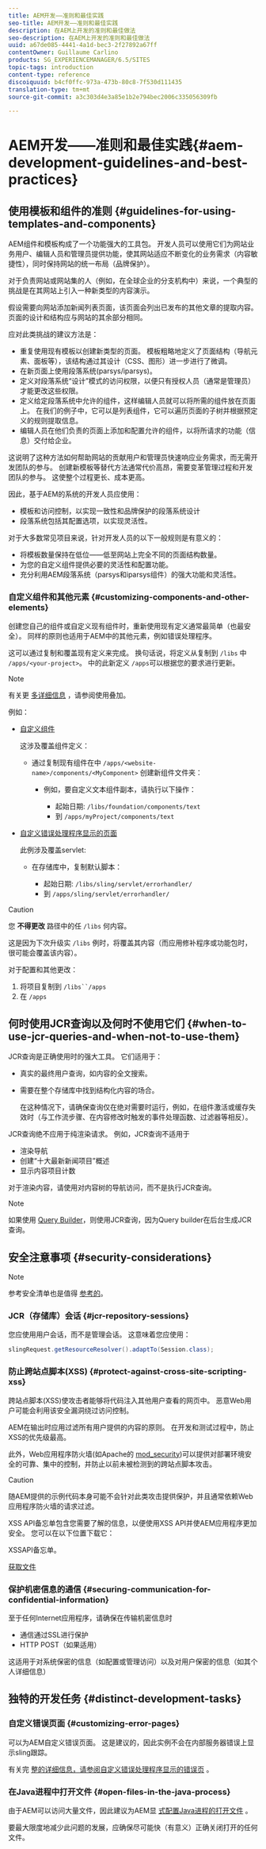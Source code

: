 ```yaml
---
title: AEM开发——准则和最佳实践
seo-title: AEM开发——准则和最佳实践
description: 在AEM上开发的准则和最佳做法
seo-description: 在AEM上开发的准则和最佳做法
uuid: a67de085-4441-4a1d-bec3-2f27892a67ff
contentOwner: Guillaume Carlino
products: SG_EXPERIENCEMANAGER/6.5/SITES
topic-tags: introduction
content-type: reference
discoiquuid: b4cf0ffc-973a-473b-80c8-7f530d111435
translation-type: tm+mt
source-git-commit: a3c303d4e3a85e1b2e794bec2006c335056309fb

---
```



# AEM开发——准则和最佳实践{#aem-development-guidelines-and-best-practices}

## 使用模板和组件的准则 {#guidelines-for-using-templates-and-components}

AEM组件和模板构成了一个功能强大的工具包。 开发人员可以使用它们为网站业务用户、编辑人员和管理员提供功能，使其网站适应不断变化的业务需求（内容敏捷性），同时保持网站的统一布局（品牌保护）。

对于负责网站或网站集的人（例如，在全球企业的分支机构中）来说，一个典型的挑战是在其网站上引入一种新类型的内容演示。

假设需要向网站添加新闻列表页面，该页面会列出已发布的其他文章的提取内容。 页面的设计和结构应与网站的其余部分相同。

应对此类挑战的建议方法是：

* 重复使用现有模板以创建新类型的页面。 模板粗略地定义了页面结构（导航元素、面板等），该结构通过其设计（CSS、图形）进一步进行了微调。
* 在新页面上使用段落系统(parsys/iparsys)。
* 定义对段落系统“设计”模式的访问权限，以便只有授权人员（通常是管理员）才能更改这些权限。
* 定义给定段落系统中允许的组件，这样编辑人员就可以将所需的组件放在页面上。 在我们的例子中，它可以是列表组件，它可以遍历页面的子树并根据预定义的规则提取信息。
* 编辑人员在他们负责的页面上添加和配置允许的组件，以将所请求的功能（信息）交付给企业。

这说明了这种方法如何帮助网站的贡献用户和管理员快速响应业务需求，而无需开发团队的参与。 创建新模板等替代方法通常代价高昂，需要变革管理过程和开发团队的参与。 这使整个过程更长、成本更高。

因此，基于AEM的系统的开发人员应使用：

* 模板和访问控制，以实现一致性和品牌保护的段落系统设计
* 段落系统包括其配置选项，以实现灵活性。

对于大多数常见项目来说，针对开发人员的以下一般规则是有意义的：

* 将模板数量保持在低位——低至网站上完全不同的页面结构数量。
* 为您的自定义组件提供必要的灵活性和配置功能。
* 充分利用AEM段落系统（parsys和iparsys组件）的强大功能和灵活性。

### 自定义组件和其他元素 {#customizing-components-and-other-elements}

创建您自己的组件或自定义现有组件时，重新使用现有定义通常最简单（也最安全）。 同样的原则也适用于AEM中的其他元素，例如错误处理程序。

这可以通过复制和覆盖现有定义来完成。 换句话说，将定义从复制到 `/libs` 中 `/apps/<your-project>`。 中的此新定义 `/apps`可以根据您的要求进行更新。

>[!NOTE]
>
>有关更 [多详细信息](/help/sites-developing/overlays.md) ，请参阅使用叠加。

例如：

* [自定义组件](/help/sites-developing/components.md)

   这涉及覆盖组件定义：

   * 通过复制现有组件在中 `/apps/<website-name>/components/<MyComponent>` 创建新组件文件夹：

      * 例如，要自定义文本组件副本，请执行以下操作：

         * 起始日期: `/libs/foundation/components/text`
         * 到 `/apps/myProject/components/text`

* [自定义错误处理程序显示的页面](/help/sites-developing/customizing-errorhandler-pages.md#how-to-customize-pages-shown-by-the-error-handler)

   此例涉及覆盖servlet:

   * 在存储库中，复制默认脚本：

      * 起始日期: `/libs/sling/servlet/errorhandler/`
      * 到 `/apps/sling/servlet/errorhandler/`

>[!CAUTION]
>
>您 **不得更改** 路径中的任 `/libs` 何内容。
>
>这是因为下次升级实 `/libs` 例时，将覆盖其内容（而应用修补程序或功能包时，很可能会覆盖该内容）。
>
>对于配置和其他更改：
>
>1. 将项目复制到 `/libs``/apps`
>1. 在 `/apps`


## 何时使用JCR查询以及何时不使用它们 {#when-to-use-jcr-queries-and-when-not-to-use-them}

JCR查询是正确使用时的强大工具。 它们适用于：

* 真实的最终用户查询，如内容的全文搜索。
* 需要在整个存储库中找到结构化内容的场合。

   在这种情况下，请确保查询仅在绝对需要时运行，例如，在组件激活或缓存失效时（与工作流步骤、在内容修改时触发的事件处理函数、过滤器等相反）。

JCR查询绝不应用于纯渲染请求。 例如，JCR查询不适用于

* 渲染导航
* 创建“十大最新新闻项目”概述
* 显示内容项目计数

对于渲染内容，请使用对内容树的导航访问，而不是执行JCR查询。

>[!NOTE]
>
>如果使用 [Query Builder](/help/sites-developing/querybuilder-api.md)，则使用JCR查询，因为Query builder在后台生成JCR查询。


## 安全注意事项 {#security-considerations}

>[!NOTE]
>
>参考安全清单也是值得 [参考的](/help/sites-administering/security-checklist.md)。

### JCR（存储库）会话 {#jcr-repository-sessions}

您应使用用户会话，而不是管理会话。 这意味着您应使用：

```java
slingRequest.getResourceResolver().adaptTo(Session.class);
```

### 防止跨站点脚本(XSS) {#protect-against-cross-site-scripting-xss}

跨站点脚本(XSS)使攻击者能够将代码注入其他用户查看的网页中。 恶意Web用户可能会利用该安全漏洞绕过访问控制。

AEM在输出时应用过滤所有用户提供的内容的原则。 在开发和测试过程中，防止XSS的优先级最高。

此外，Web应用程序防火墙(如Apache的 [mod_security](https://modsecurity.org))可以提供对部署环境安全的可靠、集中的控制，并防止以前未被检测到的跨站点脚本攻击。

>[!CAUTION]
>
>随AEM提供的示例代码本身可能不会针对此类攻击提供保护，并且通常依赖Web应用程序防火墙的请求过滤。

XSS API备忘单包含您需要了解的信息，以便使用XSS API并使AEM应用程序更加安全。 您可以在以下位置下载它：

XSSAPI备忘单。

[获取文件](assets/xss_cheat_sheet_2016.pdf)

### 保护机密信息的通信 {#securing-communication-for-confidential-information}

至于任何Internet应用程序，请确保在传输机密信息时

* 通信通过SSL进行保护
* HTTP POST（如果适用）

这适用于对系统保密的信息（如配置或管理访问）以及对用户保密的信息（如其个人详细信息）

## 独特的开发任务 {#distinct-development-tasks}

### 自定义错误页面 {#customizing-error-pages}

可以为AEM自定义错误页面。 这是建议的，因此实例不会在内部服务器错误上显示sling跟踪。

有关完 [整的详细信息，请参阅自定义错误处理程序显示的错误页](/help/sites-developing/customizing-errorhandler-pages.md) 。

### 在Java进程中打开文件 {#open-files-in-the-java-process}

由于AEM可以访问大量文件，因此建议为AEM显 [式配置Java进程的打开文件](/help/sites-deploying/configuring.md#open-files-in-the-java-process) 。

要最大限度地减少此问题的发展，应确保尽可能快（有意义）正确关闭打开的任何文件。
